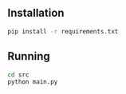 ## Installation
```bash
pip install -r requirements.txt
```
## Running
```bash
cd src
python main.py 
```